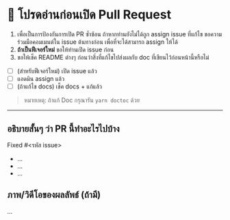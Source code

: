 # 🛑 โปรดอ่านก่อนเปิด Pull Request

1. เพื่อเป็นการป้องกันการเปิด PR ซ้ำซ้อน ถ้าหากท่านยังไม่ได้ถูก assign issue ที่แก้ไข ขอความร่วมมือคอมเมนต์ใน issue ต้นทางก่อน เพื่อที่จะได้สามารถ assign ให้ได้
2. **ถ้าเป็นฟีเจอร์ใหม่** ขอให้ท่านเปิด issue ก่อน
3. ขอให้เช็ค README ต่างๆ ก่อนว่าสิ่งที่แก้ไขไปส่งผลกับ doc ที่เขียนไว้ก่อนหน้านี้หรือไม่

<!--
ถ้าข้อไหนทำแล้ว ให้เปลี่ยนจาก [ ] เป็น [x]
เช่น "- [x] แอดมิน assign แล้ว"
-->

- [ ] (สำหรับฟีเจอร์ใหม่) เปิด issue แล้ว
- [ ] แอดมิน assign แล้ว
- [ ] (ถ้าแก้ไข docs) เช็ค docs + แก้แล้ว

> หมายเหตุ: ถ้าแก้ Doc กรุณารัน `yarn doctoc` ด้วย

---

## อธิบายสั้นๆ ว่า PR นี้ทำอะไรไปบ้าง

<!--
ใส่คำอ้างอิง เพื่อปิด issue โดยอัตโนมัติ เช่น "Fixed #1"
สามารถคั่นหลายๆ issue ด้วย `,` ได้ เช่น "Fixed #1, Fixed #2"
-->

Fixed #<รหัส issue>

- …
- …
- …

## ภาพ/วิดีโอของผลลัพธ์ (ถ้ามี)

…
